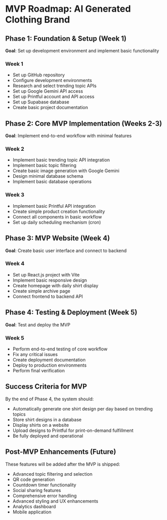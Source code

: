 # MVP Roadmap: AI Generated Clothing Brand

## Phase 1: Foundation & Setup (Week 1)
**Goal**: Set up development environment and implement basic functionality

### Week 1
- Set up GitHub repository
- Configure development environments
- Research and select trending topic APIs
- Set up Google Gemini API access
- Set up Printful account and API access
- Set up Supabase database
- Create basic project documentation

## Phase 2: Core MVP Implementation (Weeks 2-3)
**Goal**: Implement end-to-end workflow with minimal features

### Week 2
- Implement basic trending topic API integration
- Implement basic topic filtering
- Create basic image generation with Google Gemini
- Design minimal database schema
- Implement basic database operations

### Week 3
- Implement basic Printful API integration
- Create simple product creation functionality
- Connect all components in basic workflow
- Set up daily scheduling mechanism (cron)

## Phase 3: MVP Website (Week 4)
**Goal**: Create basic user interface and connect to backend

### Week 4
- Set up React.js project with Vite
- Implement basic responsive design
- Create homepage with daily shirt display
- Create simple archive page
- Connect frontend to backend API

## Phase 4: Testing & Deployment (Week 5)
**Goal**: Test and deploy the MVP

### Week 5
- Perform end-to-end testing of core workflow
- Fix any critical issues
- Create deployment documentation
- Deploy to production environments
- Perform final verification

## Success Criteria for MVP
By the end of Phase 4, the system should:
- Automatically generate one shirt design per day based on trending topics
- Store shirt designs in a database
- Display shirts on a website
- Upload designs to Printful for print-on-demand fulfillment
- Be fully deployed and operational

## Post-MVP Enhancements (Future)
These features will be added after the MVP is shipped:
- Advanced topic filtering and selection
- QR code generation
- Countdown timer functionality
- Social sharing features
- Comprehensive error handling
- Advanced styling and UX enhancements
- Analytics dashboard
- Mobile application